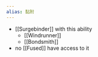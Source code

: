 ```yaml
---
alias: 黏附
---
```

- [[Surgebinder]] with this ability
	- [[Windrunner]]
	- [[Bondsmith]]
- no [[Fused]] have access to it